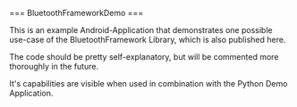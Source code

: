 === BluetoothFrameworkDemo ===

This is an example Android-Application that demonstrates one possible use-case of the BluetoothFramework Library, which is also published here. 

The code should be pretty self-explanatory, but will be commented more thoroughly in the future. 

It's capabilities are visible when used in combination with the Python Demo Application.
